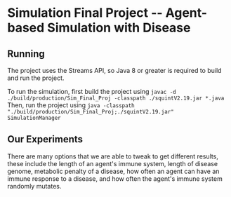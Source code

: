 # Simulation Final Project -- Agent-based Simulation with Disease

## Running

The project uses the Streams API, so Java 8 or greater is required to build and run the project.

To run the simulation, first build the project using `javac -d ./build/production/Sim_Final_Proj -classpath ./squintV2.19.jar *.java`
Then, run the project using `java -classpath "./build/production/Sim_Final_Proj;./squintV2.19.jar" SimulationManager`

## Our Experiments

There are many options that we are able to tweak to get different results, these include the length of an agent's immune system, length of disease genome,
metabolic penalty of a disease, how often an agent can have an immune response to a disease, and how often the agent's immune system randomly mutates.

